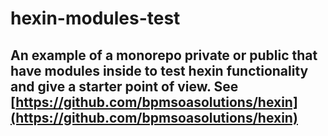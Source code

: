 # hexin-modules-test

## An example of a monorepo private or public that have modules inside to test hexin functionality and give a starter point of view. See [https://github.com/bpmsoasolutions/hexin](https://github.com/bpmsoasolutions/hexin)